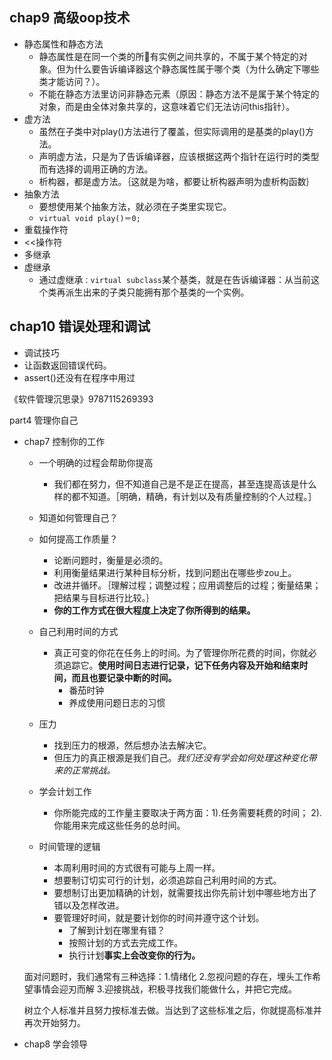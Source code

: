 ## chap9 高级oop技术
+ 静态属性和静态方法
	+ 静态属性是在同一个类的所有实例之间共享的，不属于某个特定的对象。但为什么要告诉编译器这个静态属性属于哪个类（为什么确定下哪些类才能访问？）。
	+ 不能在静态方法里访问非静态元素（原因：静态方法不是属于某个特定的对象，而是由全体对象共享的，这意味着它们无法访问this指针）。	
+ 虚方法
	+ 虽然在子类中对play()方法进行了覆盖，但实际调用的是基类的play()方法。
	+ 声明虚方法，只是为了告诉编译器，应该根据这两个指针在运行时的类型而有选择的调用正确的方法。
	+ 析构器，都是虚方法。｛这就是为啥，都要让析构器声明为虚析构函数｝
+ 抽象方法
	+ 要想使用某个抽象方法，就必须在子类里实现它。
	+ `virtual void play()＝0;`
+ 重载操作符
+ <<操作符
+ 多继承
+ 虚继承
   + 通过虚继承`：virtual subclass`某个基类，就是在告诉编译器：从当前这个类再派生出来的子类只能拥有那个基类的一个实例。

## chap10 错误处理和调试
+ 调试技巧
+ 让函数返回错误代码。
+ assert()还没有在程序中用过


《软件管理沉思录》9787115269393

part4 管理你自己

+ chap7 控制你的工作
	+ 一个明确的过程会帮助你提高
		+ 我们都在努力，但不知道自己是不是正在提高，甚至连提高该是什么样的都不知道。［明确，精确，有计划以及有质量控制的个人过程。］
	+ 知道如何管理自己？
	+ 如何提高工作质量？
		+ 论断问题时，衡量是必须的。
		+ 利用衡量结果进行某种目标分析，找到问题出在哪些步zou上。
		+ 改进并循环。｛理解过程；调整过程；应用调整后的过程；衡量结果；把结果与目标进行比较。｝
		+ **你的工作方式在很大程度上决定了你所得到的结果。**
	+ 自己利用时间的方式
		+ 真正可变的你花在任务上的时间。为了管理你所花费的时间，你就必须追踪它。**使用时间日志进行记录，记下任务内容及开始和结束时间，而且也要记录中断的时间。**
			+ 番茄时钟
			+ 养成使用问题日志的习惯
	+ 压力
		+ 找到压力的根源，然后想办法去解决它。
		+ 但压力的真正根源是我们自己。*我们还没有学会如何处理这种变化带来的正常挑战。*
	+ 学会计划工作
		+ 你所能完成的工作量主要取决于两方面：1).任务需要耗费的时间； 2).你能用来完成这些任务的总时间。

	+ 时间管理的逻辑
		+ 本周利用时间的方式很有可能与上周一样。
		+ 想要制订切实可行的计划，必须追踪自己利用时间的方式。
		+ 要想制订出更加精确的计划，就需要找出你先前计划中哪些地方出了错以及怎样改进。
		+ 要管理好时间，就是要计划你的时间并遵守这个计划。
			+ 了解到计划在哪里有错？
			+ 按照计划的方式去完成工作。
			+ 执行计划**事实上会改变你的行为。**

	面对问题时，我们通常有三种选择：1.情绪化 2.忽视问题的存在，埋头工作希望事情会迎刃而解  3.迎接挑战，积极寻找我们能做什么，并把它完成。
	
	树立个人标准并且努力按标准去做。当达到了这些标准之后，你就提高标准并再次开始努力。
	  
+ chap8 学会领导
